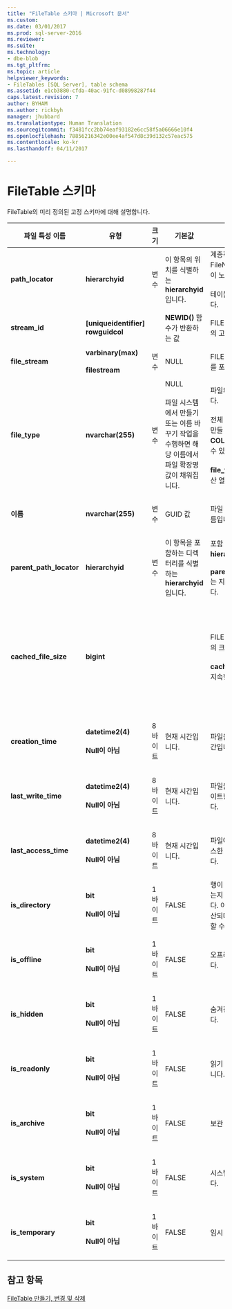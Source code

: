 ```yaml
---
title: "FileTable 스키마 | Microsoft 문서"
ms.custom: 
ms.date: 03/01/2017
ms.prod: sql-server-2016
ms.reviewer: 
ms.suite: 
ms.technology:
- dbe-blob
ms.tgt_pltfrm: 
ms.topic: article
helpviewer_keywords:
- FileTables [SQL Server], table schema
ms.assetid: e1cb3880-cfda-40ac-91fc-d08998287f44
caps.latest.revision: 7
author: BYHAM
ms.author: rickbyh
manager: jhubbard
ms.translationtype: Human Translation
ms.sourcegitcommit: f3481fcc2bb74eaf93182e6cc58f5a06666e10f4
ms.openlocfilehash: 78856216342e00ee4af547d8c39d132c57eac575
ms.contentlocale: ko-kr
ms.lasthandoff: 04/11/2017

---
```

# <a name="filetable-schema"></a>FileTable 스키마
  FileTable의 미리 정의된 고정 스키마에 대해 설명합니다.  
  
|파일 특성 이름|유형|크기|기본값|설명|파일 시스템 접근성|  
|-------------------------|----------|----------|-------------|-----------------|-------------------------------|  
|**path_locator**|**hierarchyid**|변수|이 항목의 위치를 식별하는 **hierarchyid** 입니다.|계층적 FileNamespace에서 이 노드의 위치입니다.<br /><br /> 테이블의 기본 키입니다.|Windows 경로 값을 설정하여 만들고 수정할 수 있습니다.|  
|**stream_id**|**[uniqueidentifier] rowguidcol**||**NEWID()** 함수가 반환하는 값|FILESTREAM 데이터의 고유 ID입니다.|이 오류에는 이 작업을 적용할 수 없습니다.|  
|**file_stream**|**varbinary(max)**<br /><br /> **filestream**|변수|NULL|FILESTREAM 데이터를 포함합니다.|이 오류에는 이 작업을 적용할 수 없습니다.|  
|**file_type**|**nvarchar(255)**|변수|NULL<br /><br /> 파일 시스템에서 만들기 또는 이름 바꾸기 작업을 수행하면 해당 이름에서 파일 확장명 값이 채워집니다.|파일의 유형을 나타냅니다.<br /><br /> 전체 텍스트 인덱스를 만들 때 이 열을 **TYPE COLUMN** 으로 사용할 수 있습니다.<br /><br /> **file_type** 은 지속형 계산 열입니다.|자동으로 계산되며, 수동으로 설정할 수 없습니다.|  
|**이름**|**nvarchar(255)**|변수|GUID 값|파일 또는 디렉터리 이름입니다.|Windows API를 사용하여 만들거나 수정할 수 있습니다.|  
|**parent_path_locator**|**hierarchyid**|변수|이 항목을 포함하는 디렉터리를 식별하는 **hierarchyid** 입니다.|포함 디렉터리의 **hierarchyid** 입니다.<br /><br /> **parent_path_locator** 는 지속형 계산 열입니다.|자동으로 계산되며, 수동으로 설정할 수 없습니다.|  
|**cached_file_size**|**bigint**|||FILESTREAM 데이터의 크기(바이트)입니다.<br /><br /> **cached_file_size** 는 지속형 계산 열입니다.|캐시된 파일 크기는 자동으로 최신 상태로 업데이트되지만 특수한 상황에서는 동기화되지 않을 수 있습니다. 정확한 크기를 계산하려면 **DATALENGTH()** 함수를 사용하세요.|  
|**creation_time**|**datetime2(4)**<br /><br /> **Null이 아님**|8바이트|현재 시간입니다.|파일을 만든 날짜와 시간입니다.|자동으로 계산되며, Windows API를 사용하여 설정할 수도 있습니다.|  
|**last_write_time**|**datetime2(4)**<br /><br /> **Null이 아님**|8바이트|현재 시간입니다.|파일을 마지막으로 업데이트한 날짜와 시간입니다.|자동으로 계산되며, Windows API를 사용하여 설정할 수도 있습니다.|  
|**last_access_time**|**datetime2(4)**<br /><br /> **Null이 아님**|8바이트|현재 시간입니다.|파일에 마지막으로 액세스한 날짜와 시간입니다.|자동으로 계산되며, Windows API를 사용하여 설정할 수도 있습니다.|  
|**is_directory**|**bit**<br /><br /> **Null이 아님**|1바이트|FALSE|행이 디렉터리를 나타내는지 여부를 표시합니다. 이 값은 자동으로 계산되며, 수동으로 설정할 수 없습니다.|자동으로 계산되며, 수동으로 설정할 수 없습니다.|  
|**is_offline**|**bit**<br /><br /> **Null이 아님**|1바이트|FALSE|오프라인 파일 특성입니다.|자동으로 계산되며, Windows API를 사용하여 설정할 수도 있습니다.|  
|**is_hidden**|**bit**<br /><br /> **Null이 아님**|1바이트|FALSE|숨겨진 파일 특성입니다.|자동으로 계산되며, Windows API를 사용하여 설정할 수도 있습니다.|  
|**is_readonly**|**bit**<br /><br /> **Null이 아님**|1바이트|FALSE|읽기 전용 파일 특성입니다.|자동으로 계산되며, Windows API를 사용하여 설정할 수도 있습니다.|  
|**is_archive**|**bit**<br /><br /> **Null이 아님**|1바이트|FALSE|보관 특성입니다.|자동으로 계산되며, Windows API를 사용하여 설정할 수도 있습니다.|  
|**is_system**|**bit**<br /><br /> **Null이 아님**|1바이트|FALSE|시스템 파일 특성입니다.|자동으로 계산되며, Windows API를 사용하여 설정할 수도 있습니다.|  
|**is_temporary**|**bit**<br /><br /> **Null이 아님**|1바이트|FALSE|임시 파일 특성입니다.|자동으로 계산되며, Windows API를 사용하여 설정할 수도 있습니다.|  
  
## <a name="see-also"></a>참고 항목  
 [FileTable 만들기, 변경 및 삭제](../../relational-databases/blob/create-alter-and-drop-filetables.md)  
  
  
